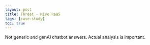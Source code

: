 ```yaml
---
layout: post
title: Threat - Hive RaaS
tags: [case-study]
toc: true
---
```

Not generic and genAI chatbot answers. Actual analysis is important.